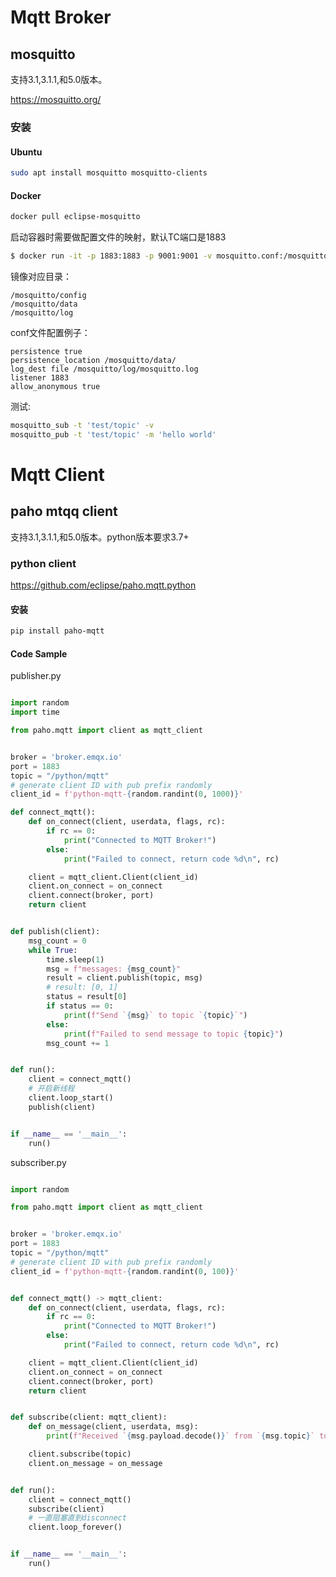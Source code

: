 # Mqtt Broker

## mosquitto 

支持3.1,3.1.1,和5.0版本。

https://mosquitto.org/

### 安装

#### Ubuntu

```sh
sudo apt install mosquitto mosquitto-clients

```

#### Docker

```sh
docker pull eclipse-mosquitto

```

启动容器时需要做配置文件的映射，默认TC端口是1883

```sh
$ docker run -it -p 1883:1883 -p 9001:9001 -v mosquitto.conf:/mosquitto/config/mosquitto.conf eclipse-mosquitto

```

镜像对应目录：

```
/mosquitto/config
/mosquitto/data
/mosquitto/log

```
conf文件配置例子：
	
```
persistence true
persistence_location /mosquitto/data/
log_dest file /mosquitto/log/mosquitto.log
listener 1883
allow_anonymous true

```

测试:

```sh
mosquitto_sub -t 'test/topic' -v
mosquitto_pub -t 'test/topic' -m 'hello world'
```


# Mqtt Client

## paho mtqq client

支持3.1,3.1.1,和5.0版本。python版本要求3.7+

### python client

https://github.com/eclipse/paho.mqtt.python

#### 安装

```sh
pip install paho-mqtt

```

#### Code Sample

publisher.py

```python

import random
import time

from paho.mqtt import client as mqtt_client


broker = 'broker.emqx.io'
port = 1883
topic = "/python/mqtt"
# generate client ID with pub prefix randomly
client_id = f'python-mqtt-{random.randint(0, 1000)}'

def connect_mqtt():
    def on_connect(client, userdata, flags, rc):
        if rc == 0:
            print("Connected to MQTT Broker!")
        else:
            print("Failed to connect, return code %d\n", rc)

    client = mqtt_client.Client(client_id)
    client.on_connect = on_connect
    client.connect(broker, port)
    return client


def publish(client):
    msg_count = 0
    while True:
        time.sleep(1)
        msg = f"messages: {msg_count}"
        result = client.publish(topic, msg)
        # result: [0, 1]
        status = result[0]
        if status == 0:
            print(f"Send `{msg}` to topic `{topic}`")
        else:
            print(f"Failed to send message to topic {topic}")
        msg_count += 1


def run():
    client = connect_mqtt()
    # 开启新线程
    client.loop_start()
    publish(client)


if __name__ == '__main__':
    run()

```

subscriber.py

```python

import random

from paho.mqtt import client as mqtt_client


broker = 'broker.emqx.io'
port = 1883
topic = "/python/mqtt"
# generate client ID with pub prefix randomly
client_id = f'python-mqtt-{random.randint(0, 100)}'


def connect_mqtt() -> mqtt_client:
    def on_connect(client, userdata, flags, rc):
        if rc == 0:
            print("Connected to MQTT Broker!")
        else:
            print("Failed to connect, return code %d\n", rc)

    client = mqtt_client.Client(client_id)
    client.on_connect = on_connect
    client.connect(broker, port)
    return client


def subscribe(client: mqtt_client):
    def on_message(client, userdata, msg):
        print(f"Received `{msg.payload.decode()}` from `{msg.topic}` topic")

    client.subscribe(topic)
    client.on_message = on_message


def run():
    client = connect_mqtt()
    subscribe(client)
    # 一直阻塞直到disconnect
    client.loop_forever()


if __name__ == '__main__':
    run()

```

